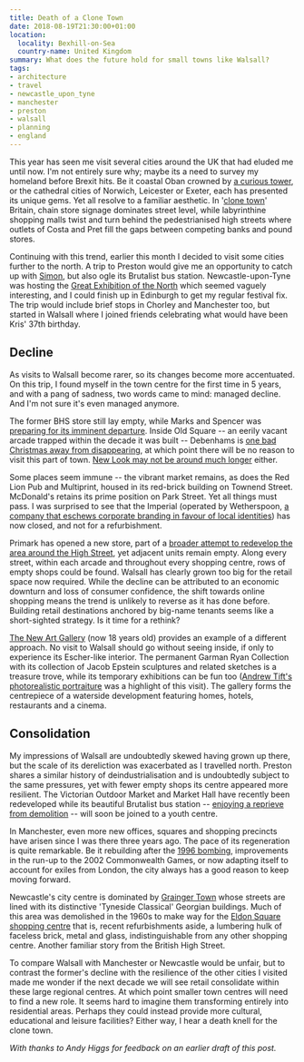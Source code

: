 ```yaml
---
title: Death of a Clone Town
date: 2018-08-19T21:30:00+01:00
location:
  locality: Bexhill-on-Sea
  country-name: United Kingdom
summary: What does the future hold for small towns like Walsall?
tags:
- architecture
- travel
- newcastle_upon_tyne
- manchester
- preston
- walsall
- planning
- england
---
```

This year has seen me visit several cities around the UK that had eluded me until now. I'm not entirely sure why; maybe its a need to survey my homeland before Brexit hits. Be it coastal Oban crowned by [a curious tower][1], or the cathedral cities of Norwich, Leicester or Exeter, each has presented its unique gems. Yet all resolve to a familiar aesthetic. In '[clone town][2]' Britain, chain store signage dominates street level, while labyrinthine shopping malls twist and turn behind the pedestrianised high streets where outlets of Costa and Pret fill the gaps between competing banks and pound stores.

Continuing with this trend, earlier this month I decided to visit some cities further to the north. A trip to Preston would give me an opportunity to catch up with [Simon][3], but also ogle its Brutalist bus station. Newcastle-upon-Tyne was hosting the [Great Exhibition of the North][4] which seemed vaguely interesting, and I could finish up in Edinburgh to get my regular festival fix. The trip would include brief stops in Chorley and Manchester too, but started in Walsall where I joined friends celebrating what would have been Kris' 37th birthday.

## Decline

As visits to Walsall become rarer, so its changes become more accentuated. On this trip, I found myself in the town centre for the first time in 5 years, and with a pang of sadness, two words came to mind: managed decline. And I'm not sure it's even managed anymore.

The former BHS store still lay empty, while Marks and Spencer was [preparing for its imminent departure][5]. Inside Old Square -- an eerily vacant arcade trapped within the decade it was built -- Debenhams is [one bad Christmas away from disappearing][6], at which point there will be no reason to visit this part of town. [New Look may not be around much longer][7] either.

Some places seem immune -- the vibrant market remains, as does the Red Lion Pub and Multiprint, housed in its red-brick building on Townend Street. McDonald's retains its prime position on Park Street. Yet all things must pass. I was surprised to see that the Imperial (operated by Wetherspoon, [a company that eschews corporate branding in favour of local identities][8]) has now closed, and not for a refurbishment.

Primark has opened a new store, part of a [broader attempt to redevelop the area around the High Street][9], yet adjacent units remain empty. Along every street, within each arcade and throughout every shopping centre, rows of empty shops could be found. Walsall has clearly grown too big for the retail space now required. While the decline can be attributed to an economic downturn and loss of consumer confidence, the shift towards online shopping means the trend is unlikely to reverse as it has done before. Building retail destinations anchored by big-name tenants seems like a short-sighted strategy. Is it time for a rethink?

[The New Art Gallery][10] (now 18 years old) provides an example of a different approach. No visit to Walsall should go without seeing inside, if only to experience its Escher-like interior. The permanent Garman Ryan Collection with its collection of Jacob Epstein sculptures and related sketches is a treasure trove, while its temporary exhibitions can be fun too ([Andrew Tift's photorealistic portraiture][11] was a highlight of this visit). The gallery forms the centrepiece of a waterside development featuring homes, hotels, restaurants and a cinema.

## Consolidation

My impressions of Walsall are undoubtedly skewed having grown up there, but the scale of its dereliction was exacerbated as I travelled north. Preston shares a similar history of deindustrialisation and is undoubtedly subject to the same pressures, yet with fewer empty shops its centre appeared more resilient. The Victorian Outdoor Market and Market Hall have recently been redeveloped while its beautiful Brutalist bus station -- [enjoying a reprieve from demolition][12] -- will soon be joined to a youth centre.

In Manchester, even more new offices, squares and shopping precincts have arisen since I was there three years ago. The pace of its regeneration is quite remarkable. Be it rebuilding after the [1996 bombing][13], improvements in the run-up to the 2002 Commonwealth Games, or now adapting itself to account for exiles from London, the city always has a good reason to keep moving forward.

Newcastle's city centre is dominated by [Grainger Town][14] whose streets are lined with its distinctive 'Tyneside Classical' Georgian buildings. Much of this area was demolished in the 1960s to make way for the [Eldon Square shopping centre][15] that is, recent refurbishments aside, a lumbering hulk of faceless brick, metal and glass, indistinguishable from any other shopping centre. Another familiar story from the British High Street.

To compare Walsall with Manchester or Newcastle would be unfair, but to contrast the former's decline with the resilience of the other cities I visited made me wonder if the next decade we will see retail consolidate within these large regional centres. At which point smaller town centres will need to find a new role. It seems hard to imagine them transforming entirely into residential areas. Perhaps they could instead provide more cultural, educational and leisure facilities? Either way, I hear a death knell for the clone town.

*With thanks to Andy Higgs for feedback on an earlier draft of this post.*

[1]: https://en.wikipedia.org/wiki/McCaig%27s_Tower
[2]: https://en.wikipedia.org/wiki/Clone_town
[3]: http://riseofthemonkeys.co.uk
[4]: https://getnorth2018.com
[5]: https://www.bbc.co.uk/news/business-45143404
[6]: https://www.bbc.co.uk/news/business-44531177
[7]: https://www.bbc.co.uk/news/business-44451139
[8]: https://www.theguardian.com/lifeandstyle/shortcuts/2016/jan/10/wetherspoons-carpet-tumblr-blog
[9]: https://www.expressandstar.com/news/2015/04/20/new-primark-taking-shape-in-walsall-town-centre/
[10]: https://thenewartgallerywalsall.org.uk
[11]: https://thenewartgallerywalsall.org.uk/exhibition/andrew-tift-immortalise/
[12]: https://www.theguardian.com/artanddesign/2018/jun/09/preston-bus-station-renovation-ove-arup-glorious-reprieve-john-puttick
[13]: https://en.wikipedia.org/wiki/1996_Manchester_bombing
[14]: https://en.wikipedia.org/wiki/Grainger_Town
[15]: https://en.wikipedia.org/wiki/Eldon_Square_Shopping_Centre
